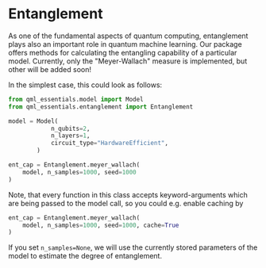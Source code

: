 # Entanglement

As one of the fundamental aspects of quantum computing, entanglement plays also an important role in quantum machine learning.
Our package offers methods for calculating the entangling capability of a particular model.
Currently, only the "Meyer-Wallach" measure is implemented, but other will be added soon!

In the simplest case, this could look as follows:
```python
from qml_essentials.model import Model
from qml_essentials.entanglement import Entanglement

model = Model(
            n_qubits=2,
            n_layers=1,
            circuit_type="HardwareEfficient",
        )

ent_cap = Entanglement.meyer_wallach(
    model, n_samples=1000, seed=1000
)
```

Note, that every function in this class accepts keyword-arguments which are being passed to the model call, so you could e.g. enable caching by
```python
ent_cap = Entanglement.meyer_wallach(
    model, n_samples=1000, seed=1000, cache=True
)
```

If you set `n_samples=None`, we will use the currently stored parameters of the model to estimate the degree of entanglement.